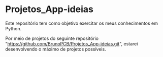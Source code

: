 # Projetos_App-ideias

Este repositório tem como objetivo exercitar os meus conhecimentos em Python.

Por meio de projetos do seguinte repositório "https://github.com/BrunoPCB/Projetos_App-ideias.git",
estarei desenvolvendo o máximo de projetos possíveis.
